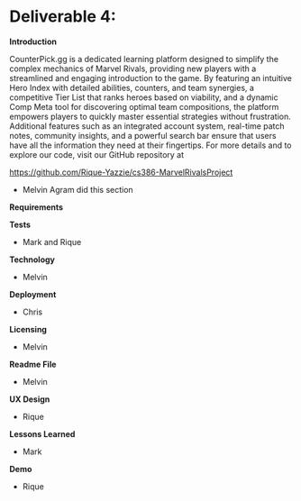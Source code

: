 # Deliverable 4:

**Introduction**

CounterPick.gg is a dedicated learning platform designed to simplify the complex mechanics of Marvel Rivals, providing new players with a streamlined and engaging introduction to the game. By featuring an intuitive Hero Index with detailed abilities, counters, and team synergies, a competitive Tier List that ranks heroes based on viability, and a dynamic Comp Meta tool for discovering optimal team compositions, the platform empowers players to quickly master essential strategies without frustration. Additional features such as an integrated account system, real-time patch notes, community insights, and a powerful search bar ensure that users have all the information they need at their fingertips. For more details and to explore our code, visit our GitHub repository at

https://github.com/Rique-Yazzie/cs386-MarvelRivalsProject

- Melvin Agram did this section 

**Requirements**

**Tests**

- Mark and Rique

**Technology**

- Melvin

**Deployment**

- Chris

**Licensing**

- Melvin

**Readme File**

- Melvin

**UX Design**

- Rique

**Lessons Learned**

- Mark

**Demo**

- Rique 
